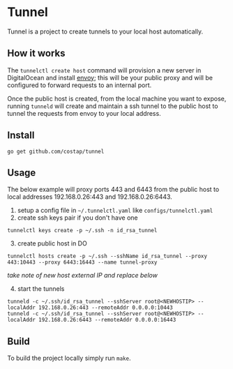 # Tunnel 

Tunnel is a project to create tunnels to your local host automatically.

## How it works

The `tunnelctl create host` command will provision a new server in DigitalOcean and install [envoy](https://www.envoyproxy.io/);
 this will be your public proxy and will be configured to forward requests to an internal port.
 
Once the public host is created, from the local machine you want to expose, running `tunneld` will create and maintain 
a ssh tunnel to the public host to tunnel the requests from envoy to your local address.

## Install

```shell script
go get github.com/costap/tunnel
```

## Usage

The below example will proxy ports 443 and 6443 from the public host to local addresses 192.168.0.26:443 and 
192.168.0.26:6443.

1. setup a config file in `~/.tunnelctl.yaml` like `configs/tunnelctl.yaml`
2. create ssh keys pair if you don't have one
```shell script
tunnelctl keys create -p ~/.ssh -n id_rsa_tunnel
```
3. create public host in DO
```shell script
tunnelctl hosts create -p ~/.ssh --sshName id_rsa_tunnel --proxy 443:10443 --proxy 6443:16443 --name tunnel-proxy
```
_take note of new host external IP and replace <NEWHOSTIP> below_

4. start the tunnels
```shell script
tunneld -c ~/.ssh/id_rsa_tunnel --sshServer root@<NEWHOSTIP> --localAddr 192.168.0.26:443 --remoteAddr 0.0.0.0:10443 
tunneld -c ~/.ssh/id_rsa_tunnel --sshServer root@<NEWHOSTIP> --localAddr 192.168.0.26:6443 --remoteAddr 0.0.0.0:16443 
```

## Build

To build the project locally simply run `make`.